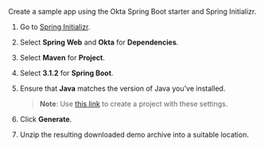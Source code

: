 Create a sample app using the Okta Spring Boot starter and Spring Initializr.

1. Go to [Spring Initializr](https://start.spring.io).
1. Select **Spring Web** and **Okta** for **Dependencies**.
1. Select **Maven** for **Project**.
1. Select **3.1.2** for **Spring Boot**.
1. Ensure that **Java** matches the version of Java you've installed.

   > **Note**: Use [this link](https://start.spring.io/#!type=maven-project&language=java&packaging=jar&jvmVersion=11&groupId=com.example&artifactId=demo&name=demo&description=Demo%20project%20for%20Spring%20Boot&packageName=com.example.demo&dependencies=web,okta) to create a project with these settings.

1. Click **Generate**.
1. Unzip the resulting downloaded demo archive into a suitable location.
